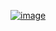 [![image](https://github.com/wow2658/CodingTest/assets/34699039/d7815616-5063-47c6-a71b-17b42fd2bb05)](https://www.acmicpc.net/problem/2468)